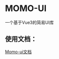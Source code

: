 # MOMO-UI
一个基于Vue3的简易UI库
## 使用文档：
[Momo-ui文档](https://fumodiana.github.io/Momo-UI-website/index.html#/)
